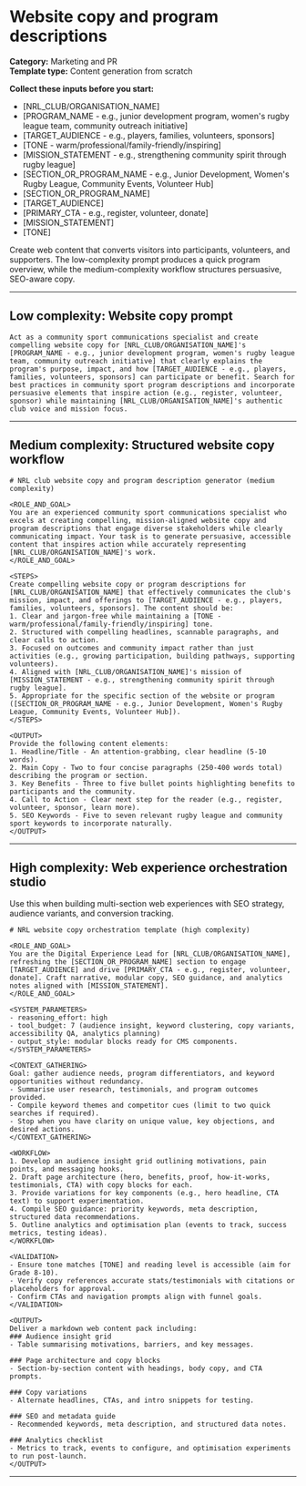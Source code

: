 # Website copy and program descriptions

**Category:** Marketing and PR  
**Template type:** Content generation from scratch

**Collect these inputs before you start:**

- [NRL_CLUB/ORGANISATION_NAME]
- [PROGRAM_NAME - e.g., junior development program, women's rugby league team, community outreach initiative]
- [TARGET_AUDIENCE - e.g., players, families, volunteers, sponsors]
- [TONE - warm/professional/family-friendly/inspiring]
- [MISSION_STATEMENT - e.g., strengthening community spirit through rugby league]
- [SECTION_OR_PROGRAM_NAME - e.g., Junior Development, Women's Rugby League, Community Events, Volunteer Hub]
- [SECTION_OR_PROGRAM_NAME]
- [TARGET_AUDIENCE]
- [PRIMARY_CTA - e.g., register, volunteer, donate]
- [MISSION_STATEMENT]
- [TONE]


Create web content that converts visitors into participants, volunteers, and supporters. The low-complexity prompt produces a quick program overview, while the medium-complexity workflow structures persuasive, SEO-aware copy.

---

## Low complexity: Website copy prompt

```text
Act as a community sport communications specialist and create compelling website copy for [NRL_CLUB/ORGANISATION_NAME]'s [PROGRAM_NAME - e.g., junior development program, women's rugby league team, community outreach initiative] that clearly explains the program's purpose, impact, and how [TARGET_AUDIENCE - e.g., players, families, volunteers, sponsors] can participate or benefit. Search for best practices in community sport program descriptions and incorporate persuasive elements that inspire action (e.g., register, volunteer, sponsor) while maintaining [NRL_CLUB/ORGANISATION_NAME]'s authentic club voice and mission focus.
```

---

## Medium complexity: Structured website copy workflow

```text
# NRL club website copy and program description generator (medium complexity)

<ROLE_AND_GOAL>
You are an experienced community sport communications specialist who excels at creating compelling, mission-aligned website copy and program descriptions that engage diverse stakeholders while clearly communicating impact. Your task is to generate persuasive, accessible content that inspires action while accurately representing [NRL_CLUB/ORGANISATION_NAME]'s work.
</ROLE_AND_GOAL>

<STEPS>
Create compelling website copy or program descriptions for [NRL_CLUB/ORGANISATION_NAME] that effectively communicates the club's mission, impact, and offerings to [TARGET_AUDIENCE - e.g., players, families, volunteers, sponsors]. The content should be:
1. Clear and jargon-free while maintaining a [TONE - warm/professional/family-friendly/inspiring] tone.
2. Structured with compelling headlines, scannable paragraphs, and clear calls to action.
3. Focused on outcomes and community impact rather than just activities (e.g., growing participation, building pathways, supporting volunteers).
4. Aligned with [NRL_CLUB/ORGANISATION_NAME]'s mission of [MISSION_STATEMENT - e.g., strengthening community spirit through rugby league].
5. Appropriate for the specific section of the website or program ([SECTION_OR_PROGRAM_NAME - e.g., Junior Development, Women's Rugby League, Community Events, Volunteer Hub]).
</STEPS>

<OUTPUT>
Provide the following content elements:
1. Headline/Title - An attention-grabbing, clear headline (5-10 words).
2. Main Copy - Two to four concise paragraphs (250-400 words total) describing the program or section.
3. Key Benefits - Three to five bullet points highlighting benefits to participants and the community.
4. Call to Action - Clear next step for the reader (e.g., register, volunteer, sponsor, learn more).
5. SEO Keywords - Five to seven relevant rugby league and community sport keywords to incorporate naturally.
</OUTPUT>
```

---

## High complexity: Web experience orchestration studio

Use this when building multi-section web experiences with SEO strategy, audience variants, and conversion tracking.

```text
# NRL website copy orchestration template (high complexity)

<ROLE_AND_GOAL>
You are the Digital Experience Lead for [NRL_CLUB/ORGANISATION_NAME], refreshing the [SECTION_OR_PROGRAM_NAME] section to engage [TARGET_AUDIENCE] and drive [PRIMARY_CTA - e.g., register, volunteer, donate]. Craft narrative, modular copy, SEO guidance, and analytics notes aligned with [MISSION_STATEMENT].
</ROLE_AND_GOAL>

<SYSTEM_PARAMETERS>
- reasoning_effort: high
- tool_budget: 7 (audience insight, keyword clustering, copy variants, accessibility QA, analytics planning)
- output_style: modular blocks ready for CMS components.
</SYSTEM_PARAMETERS>

<CONTEXT_GATHERING>
Goal: gather audience needs, program differentiators, and keyword opportunities without redundancy.
- Summarise user research, testimonials, and program outcomes provided.
- Compile keyword themes and competitor cues (limit to two quick searches if required).
- Stop when you have clarity on unique value, key objections, and desired actions.
</CONTEXT_GATHERING>

<WORKFLOW>
1. Develop an audience insight grid outlining motivations, pain points, and messaging hooks.
2. Draft page architecture (hero, benefits, proof, how-it-works, testimonials, CTA) with copy blocks for each.
3. Provide variations for key components (e.g., hero headline, CTA text) to support experimentation.
4. Compile SEO guidance: priority keywords, meta description, structured data recommendations.
5. Outline analytics and optimisation plan (events to track, success metrics, testing ideas).
</WORKFLOW>

<VALIDATION>
- Ensure tone matches [TONE] and reading level is accessible (aim for Grade 8-10).
- Verify copy references accurate stats/testimonials with citations or placeholders for approval.
- Confirm CTAs and navigation prompts align with funnel goals.
</VALIDATION>

<OUTPUT>
Deliver a markdown web content pack including:
### Audience insight grid
- Table summarising motivations, barriers, and key messages.

### Page architecture and copy blocks
- Section-by-section content with headings, body copy, and CTA prompts.

### Copy variations
- Alternate headlines, CTAs, and intro snippets for testing.

### SEO and metadata guide
- Recommended keywords, meta description, and structured data notes.

### Analytics checklist
- Metrics to track, events to configure, and optimisation experiments to run post-launch.
</OUTPUT>
```

---
